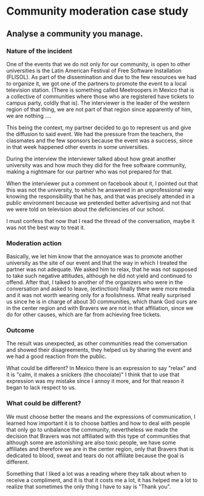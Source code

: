 # Community moderation case study

## Analyse a community you manage.

### Nature of the incident

One of the events that we do not only for our community, is open to other universities is the Latin American Festival of Free Software Installation (FLISOL). As part of the dissemination and due to the few resources we had to organize it, we got one of the partners to promote the event to a local television station. (There is something called Meetroopers in Mexico that is a collective of communities where those who are registered have tickets to campus party, coldly that is). The interviewer is the leader of the western region of that thing, we are not part of that region since apparently of him, we are nothing ....

This being the context, my partner decided to go to represent us and give the diffusion to said event. We had the pressure from the teachers, the classmates and the few sponsors because the event was a success, since in that week happened other events in some universities.

During the interview the interviewer talked about how great another university was and how much they did for the free software community, making a nightmare for our partner who was not prepared for that.

When the interviewer put a comment on facebook about it, I pointed out that this was not the university, to which he answered in an unprofessional way knowing the responsibility that he has, and that was precisely attended in a public environment because we pretended better advertising and not that we were told on television about the deficiencies of our school.

I must confess that now that I read the thread of the conversation, maybe it was not the best way to treat it.

### Moderation action

Basically, we let him know that the annoyance was to promote another university as the site of our event and that the way in which I treated the partner was not adequate.
We asked him to relax, that he was not supposed to take such negative attitudes, although he did not yield and continued to offend.
After that, I talked to another of the organizers who were in the conversation and asked to leave, (extinction) finally there were more media and it was not worth wearing only for a foolishness.
What really surprised us since he is in charge of about 30 communities, which thank God ours are in the center region and with Bravers we are not in that affiliation, since we do for other causes, which are far from achieving free tickets.

### Outcome

The result was unexpected, as other communities read the conversation and showed their disagreements, they helped us by sharing the event and we had a good reaction from the public.

What could be different?
In Mexico there is an expression to say "relax" and it is "calm, it makes a snickers (the chocolate)" I think that to use that expression was my mistake since I annoy it more, and for that reason it began to lack respect to us.

### What could be different?
We must choose better the means and the expressions of communication, I learned how important it is to choose battles and how to deal with people that only go to unbalance the community, nevertheless we made the decision that Bravers was not affiliated with this type of communities that although some are astonishing are also toxic people, we have some affiliates and therefore we are in the center region, only that Bravers that is dedicated to blood, sweat and tears do not affiliate because the goal is different.

Something that I liked a lot was a reading where they talk about when to receive a compliment, and it is that it costs me a lot, it has helped me a lot to realize that sometimes the only thing I have to say is "Thank you".
